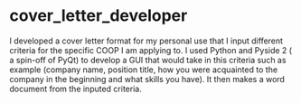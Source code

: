 # cover_letter_developer
I developed a cover letter format for my personal use that I input different criteria for the specific COOP I am applying to. I used Python and Pyside 2 ( a spin-off of PyQt) to develop a GUI that would take in this criteria such as example (company name, position title, how you were acquainted to the company in the beginning and what skills you have). It then makes a word document from the inputed criteria.

